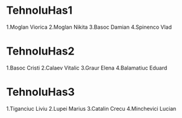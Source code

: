 # TehnoIuHas1                                          
1.Moglan Viorica
2.Moglan Nikita
3.Basoc Damian
4.Spinenco Vlad
# TehnoIuHas2
1.Basoc Cristi
2.Calaev Vitalic
3.Graur Elena
4.Balamatiuc Eduard
# TehnoIuHas3
1.Tiganciuc Liviu
2.Lupei Marius
3.Catalin Crecu
4.Minchevici Lucian
